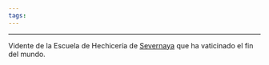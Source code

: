 ```yaml
---
tags:
---
```

___
Vidente de la Escuela de Hechicería de [Severnaya](../Ciudades/Severnaya.md) que ha vaticinado el fin del mundo.

